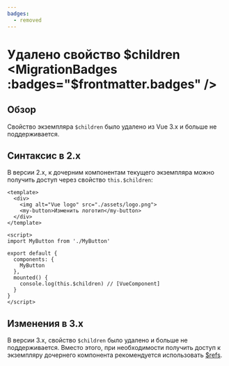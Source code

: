 ```yaml
---
badges:
  - removed
---
```


# Удалено свойство $children <MigrationBadges :badges="$frontmatter.badges" />

## Обзор

Свойство экземпляра `$children` было удалено из Vue 3.x и больше не поддерживается.

## Синтаксис в 2.x

В версии 2.x, к дочерним компонентам текущего экземпляра можно получить доступ через свойство `this.$children`:

```vue
<template>
  <div>
    <img alt="Vue logo" src="./assets/logo.png">
    <my-button>Изменить логотип</my-button>
  </div>
</template>

<script>
import MyButton from './MyButton'

export default {
  components: {
    MyButton
  },
  mounted() {
    console.log(this.$children) // [VueComponent]
  }
}
</script>
```

## Изменения в 3.x

В версии 3.x, свойство `$children` было удалено и больше не поддерживается. Вместо этого, при необходимости получить доступ к экземпляру дочернего компонента рекомендуется использовать [$refs](../component-template-refs.md).
